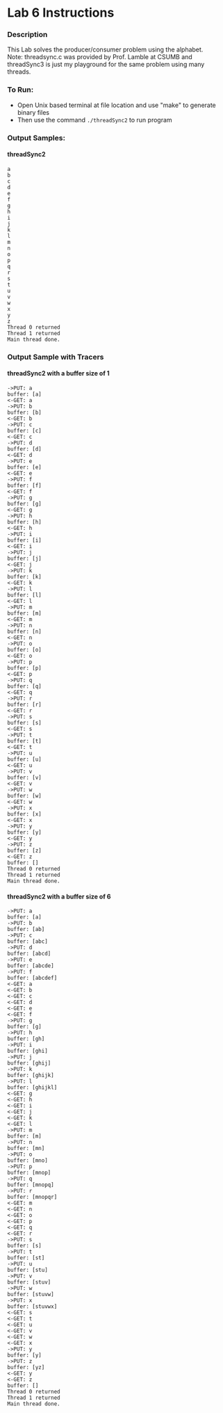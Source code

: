 # Lab 6 Instructions

### Description
This Lab solves the producer/consumer problem using the alphabet.
<br />Note: threadsync.c was provided by Prof. Lamble at CSUMB and threadSync3 is just my playground for the same problem using many threads.

### To Run:
* Open Unix based terminal at file location and use "make" to generate binary files
* Then use the command `./threadSync2` to run program

### Output Samples:
#### threadSync2 
```
a
b
c
d
e
f
g
h
i
j
k
l
m
n
o
p
q
r
s
t
u
v
w
x
y
z
Thread 0 returned
Thread 1 returned
Main thread done.
```

### Output Sample with Tracers
#### threadSync2 with a buffer size of 1
```
->PUT: a   
buffer: [a]
<-GET: a   
->PUT: b   
buffer: [b]
<-GET: b   
->PUT: c   
buffer: [c]
<-GET: c   
->PUT: d   
buffer: [d]
<-GET: d   
->PUT: e   
buffer: [e]
<-GET: e   
->PUT: f   
buffer: [f]
<-GET: f   
->PUT: g
buffer: [g]
<-GET: g
->PUT: h
buffer: [h]
<-GET: h
->PUT: i
buffer: [i]
<-GET: i
->PUT: j
buffer: [j]
<-GET: j
->PUT: k
buffer: [k]
<-GET: k
->PUT: l
buffer: [l]
<-GET: l
->PUT: m
buffer: [m]
<-GET: m
->PUT: n
buffer: [n]
<-GET: n
->PUT: o
buffer: [o]
<-GET: o
->PUT: p
buffer: [p]
<-GET: p
->PUT: q
buffer: [q]
<-GET: q
->PUT: r
buffer: [r]
<-GET: r
->PUT: s
buffer: [s]
<-GET: s
->PUT: t
buffer: [t]
<-GET: t
->PUT: u
buffer: [u]
<-GET: u
->PUT: v
buffer: [v]
<-GET: v
->PUT: w
buffer: [w]
<-GET: w
->PUT: x
buffer: [x]
<-GET: x
->PUT: y
buffer: [y]
<-GET: y
->PUT: z
buffer: [z]
<-GET: z
buffer: []
Thread 0 returned
Thread 1 returned
Main thread done.
```
#### threadSync2 with a buffer size of 6
```
->PUT: a        
buffer: [a]     
->PUT: b        
buffer: [ab]    
->PUT: c        
buffer: [abc]   
->PUT: d        
buffer: [abcd]  
->PUT: e        
buffer: [abcde] 
->PUT: f        
buffer: [abcdef]
<-GET: a        
<-GET: b        
<-GET: c        
<-GET: d        
<-GET: e        
<-GET: f        
->PUT: g        
buffer: [g]     
->PUT: h        
buffer: [gh]    
->PUT: i        
buffer: [ghi]   
->PUT: j
buffer: [ghij]
->PUT: k
buffer: [ghijk]
->PUT: l
buffer: [ghijkl]
<-GET: g
<-GET: h
<-GET: i
<-GET: j
<-GET: k
<-GET: l
->PUT: m
buffer: [m]
->PUT: n
buffer: [mn]
->PUT: o
buffer: [mno]
->PUT: p
buffer: [mnop]
->PUT: q
buffer: [mnopq]
->PUT: r
buffer: [mnopqr]
<-GET: m
<-GET: n
<-GET: o
<-GET: p
<-GET: q
<-GET: r
->PUT: s
buffer: [s]
->PUT: t
buffer: [st]
->PUT: u
buffer: [stu]
->PUT: v
buffer: [stuv]
->PUT: w
buffer: [stuvw]
->PUT: x
buffer: [stuvwx]
<-GET: s
<-GET: t
<-GET: u
<-GET: v
<-GET: w
<-GET: x
->PUT: y
buffer: [y]
->PUT: z
buffer: [yz]
<-GET: y
<-GET: z
buffer: []
Thread 0 returned
Thread 1 returned
Main thread done.
```
